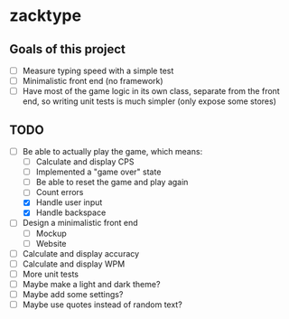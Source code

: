 # zacktype

## Goals of this project

- [ ] Measure typing speed with a simple test
- [ ] Minimalistic front end (no framework)
- [ ] Have most of the game logic in its own class, separate from the front end, so writing unit tests is much simpler (only expose some stores)

## TODO

- [ ] Be able to actually play the game, which means:
  - [ ] Calculate and display CPS
  - [ ] Implemented a "game over" state
  - [ ] Be able to reset the game and play again
  - [ ] Count errors
  - [X] Handle user input
  - [X] Handle backspace
- [ ] Design a minimalistic front end
  - [ ] Mockup
  - [ ] Website
- [ ] Calculate and display accuracy
- [ ] Calculate and display WPM
- [ ] More unit tests
- [ ] Maybe make a light and dark theme?
- [ ] Maybe add some settings?
- [ ] Maybe use quotes instead of random text?

